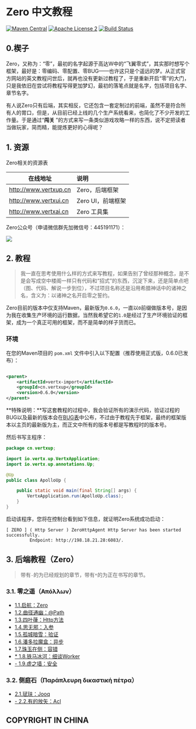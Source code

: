 # Zero 中文教程

[![Maven Central](https://maven-badges.herokuapp.com/maven-central/cn.vertxup/vertx-zero/badge.svg?style=plastic)](https://maven-badges.herokuapp.com/maven-central/cn.vertxup/vertx-zero/)  [![Apache License 2](https://img.shields.io/badge/license-ASF2-blue.svg)](https://www.apache.org/licenses/LICENSE-2.0.txt)  [![Build Status](https://travis-ci.org/silentbalanceyh/vertx-zero.svg?branch=master)](https://travis-ci.org/silentbalanceyh/vertx-zero)

## 0.楔子

Zero，又称为：“零”，最初的名字起源于高达W中的“飞翼零式”，其实那时想写个框架，最好是：零编码、零配置、零BUG——也许这只是个遥远的梦。从正式官方网站的英文教程问世后，就再也没有更新过教程了，于是重新开启“零”的大门，只是我依旧在尝试将教程写得更加梦幻，最初的落笔点就是名字，包括项目名字、章节名字。

有人说Zero只有后端，其实相反，它还包含一套定制过的前端，虽然不是符合所有人的胃口，但是，从目前已经上线的几个生产系统看来，也简化了不少开发的工作量。于是通过“**闯关**
”的方式来写一条类似游戏攻略一样的东西，说不定把读者当做玩家，简而精，能提炼更好的心得呢？

## 1. 资源

Zero相关的资源表

| 在线地址 | 说明 |
|---|:---|
| <http://www.vertxup.cn> | Zero，后端框架 |
| <http://www.vertxui.cn> | Zero UI，前端框架 |
| <http://www.vertxai.cn> | Zero 工具集 |

Zero公众号（申请微信群先加微信号：445191171）：

![](./_image/2020-03-07/2020-03-07-13-24-07.jpg)

## 2. 教程

> 我一直在思考使用什么样的方式来写教程，如果告别了曾经那种概念，是不是会写成空中楼阁一样只有代码和“招式”的东西，沉淀下来，还是简单点吧（图、代码、解说一步到位），不过项目名称还是沿用希腊神话中的诸神之名，含义为：以诸神之名开启零之誓约。

Zero目前的版本中仅支持Maven，最新版为`0.6.0`，一直以`0`前缀做版本号，是因为我在收集生产环境的运行数据，当然我希望它的`1.0`是经过了生产环境验证的框架，成为一个真正可用的框架，而不是简单的样子货而已。

### 环境

在您的Maven项目的 `pom.xml` 文件中引入以下配置（推荐使用正式版，0.6.0已发布）：

```xml

<parent>
    <artifactId>vertx-import</artifactId>
    <groupId>cn.vertxup</groupId>
    <version>0.6.0</version>
</parent>
```

**特殊说明：**写这套教程的过程中，我会验证所有的演示代码，验证过程的BUG以及最新的版本会在[BUG表](document/bug.md)中公布，不过由于教程先于框架，最终的框架版本以主页的最新版为主，而正文中所有的版本号都是写教程时的版本号。

然后书写主程序：

```java
package cn.vertxup;

import io.vertx.up.VertxApplication;
import io.vertx.up.annotations.Up;

@Up
public class ApolloUp {

    public static void main(final String[] args) {
        VertxApplication.run(ApolloUp.class);
    }
}
```

启动该程序，您将在控制台看到如下信息，就证明Zero系统成功启动：

```shell
[ ZERO ] ( Http Server ) ZeroHttpAgent Http Server has been started successfully. 
         Endpoint: http://198.18.21.28:6083/.
```

## 3. 后端教程（Zero）

> 带有`-`的为已经规划的章节，带有`*`的为正在书写的章节。

### 3.1. 零之遥（Απόλλων）

* [1.1.启航：Zero](document/apollo/001.apollo.first.md)
* [1.2.曲径通幽：@Path](document/apollo/002.apollo.uri.md)
* [1.3.四叶葎：Http方法](document/apollo/003.apollo.method.md)
* [1.4.思无邪：入参](document/apollo/004.apollo.param.md)
* [1.5.孤城暗雪：验证](document/apollo/005.apollo.validation.md)
* [1.6.潘多拉魔盒：异步](document/apollo/006.apollo.async.md)
* [1.7.珠玉在侧：容错](document/apollo/007.apollo.error.md)
* [* 1.8.铁马冰河：细谈Worker](document/apollo/008.apollo.worker.md)
* [- 1.9.虚之墙：安全](document/apollo/009.apollo.security.md)

### 3.2. 侧庭石（Παράπλευρη δικαστική πέτρα）

* [2.1.珷玞：Jooq](document/athena/001.athena.jooq.md)
* [- 2.2.有的放矢：Acl](document/athena/002.athena.acl.md)

## COPYRIGHT IN CHINA




